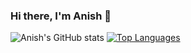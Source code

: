 ### Hi there, I'm Anish 👋

<!--
**anishk22/anishk22** is a ✨ _special_ ✨ repository because its `README.md` (this file) appears on your GitHub profile.

Here are some ideas to get you started:

- 🔭 I’m currently working on ...
- 🌱 I’m currently learning ...
- 👯 I’m looking to collaborate on ...
- 🤔 I’m looking for help with ...
- 💬 Ask me about ...
- 📫 How to reach me: ...
- 😄 Pronouns: ...
- ⚡ Fun fact: ...
-->

![Anish's GitHub stats](https://github-readme-stats.vercel.app/api?username=anishk22&show_icons=true&theme=cobalt)
[![Top Languages](https://github-readme-stats.vercel.app/api/top-langs/?username=anishk22)](https://github.com/anishk22/github-readme-stats)
